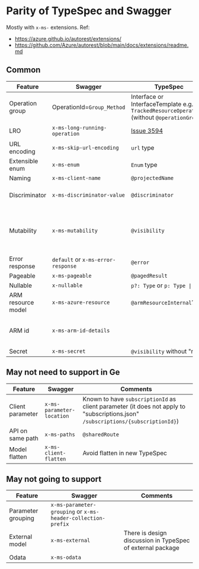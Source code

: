 # Parity of TypeSpec and Swagger

Mostly with `x-ms-` extensions.
Ref:
- https://azure.github.io/autorest/extensions/
- https://github.com/Azure/autorest/blob/main/docs/extensions/readme.md

## Common

| Feature | Swagger | TypeSpec | State | Comments |
| --- | --- | --- | --- | --- |
| Operation group | OperationId=`Group_Method` | Interface or InterfaceTemplate e.g. `TrackedResourceOperations` (without `@operationGroup`) | Not solved | Should we treat Interface with `@armResourceOperations` as "operation group"? |
| LRO | `x-ms-long-running-operation` | [Issue 3594](https://github.com/Azure/typespec-azure/issues/3594) | Not solved |
| URL encoding | `x-ms-skip-url-encoding` | `url` type | Solved | See [Issue 851](https://github.com/microsoft/typespec/issues/851) |
| Extensible enum | `x-ms-enum` | `Enum` type | Solved |
| Naming | `x-ms-client-name` | `@projectedName` | Solved |
| Discriminator | `x-ms-discriminator-value` | `@discriminator` | Solved | `@discriminator` current does not support deep subclass |
| Mutability | `x-ms-mutability` | `@visibility` | Question | Note there be difference of meaning in Patch. In data-plane it is "create" and "update"; in mgmt it is "update". |
| Error response | `default` or `x-ms-error-response` | `@error` | Solved |
| Pageable | `x-ms-pageable` | `@pagedResult` | Solved |
| Nullable | `x-nullable` | `p?: Type` or `p: Type \| null` | Solved |
| ARM resource model | `x-ms-azure-resource` | `@armResourceInternal`? | Question | Can it be dropped from codegen? |
| ARM id | `x-ms-arm-id-details` | | Question | Do we have equivalent in TypeSpec? Currently seems only .NET codegen uses it. |
| Secret | `x-ms-secret` | `@visibility` without "read" | Solved |

## May not need to support in Ge

| Feature | Swagger | Comments |
| --- | --- | --- |
| Client parameter | `x-ms-parameter-location` | Known to have `subscriptionId` as client parameter (it does not apply to "subscriptions.json" `/subscriptions/{subscriptionId}`) |
| API on same path | `x-ms-paths` | `@sharedRoute` |
| Model flatten | `x-ms-client-flatten` | Avoid flatten in new TypeSpec |

## May not going to support

| Feature | Swagger | Comments |
| --- | --- | --- |
| Parameter grouping | `x-ms-parameter-grouping` or `x-ms-header-collection-prefix` |
| External model | `x-ms-external` | There is design discussion in TypeSpec of external package |
| Odata | `x-ms-odata` |
